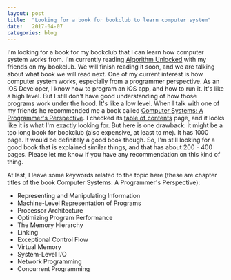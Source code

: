 ```yaml
---
layout: post
title:  "Looking for a book for bookclub to learn computer system"
date:   2017-04-07
categories: blog
---
```


I'm looking for a book for my bookclub that I can learn how computer system works from. I'm currently reading [Algorithm Unlocked][1] with my friends on my bookclub. We will finish reading it soon, and we are talking about what book we will read next. One of my current interest is how computer system works, especially from a programmer perspective. As an iOS Developer, I know how to program an iOS app, and how to run it. It's like a high level. But I still don't have good understanding of how those programs work under the hood. It's like a low level. When I talk with one of my friends he recommended me a book called [Computer Systems: A Programmer's Perspective][2]. I checked its [table of contents][3] page, and it looks like it is what I'm exactly looking for. But here is one drawback: it might be a too long book for bookclub (also expensive, at least to me). It has 1000 page. It would be definitely a good book though. So, I'm still looking for a good book that is explained similar things, and that has about 200 - 400 pages. Please let me know if you have any recommendation on this kind of thing.

At last, I leave some keywords related to the topic here (these are chapter titles of the book Computer Systems: A Programmer's Perspective):

- Representing and Manipulating Information
- Machine-Level Representation of Programs
- Processor Architecture
- Optimizing Program Performance
- The Memory Hierarchy
- Linking
- Exceptional Control Flow
- Virtual Memory
- System-Level I/O
- Network Programming
- Concurrent Programming

[1]: https://www.amazon.com/Algorithms-Unlocked-Press-Thomas-Cormen-ebook/dp/B00DDTJ1EG/ref=sr_1_1?s=books&ie=UTF8&qid=1491621803&sr=1-1&keywords=Algorithm+Unlocked
[2]: https://www.amazon.com/Computer-Systems-Programmers-Perspective-Edition/dp/013409266X
[3]: https://www.pearsonhighered.com/program/Bryant-Computer-Systems-A-Programmer-s-Perspective-2nd-Edition/PGM222962.html
